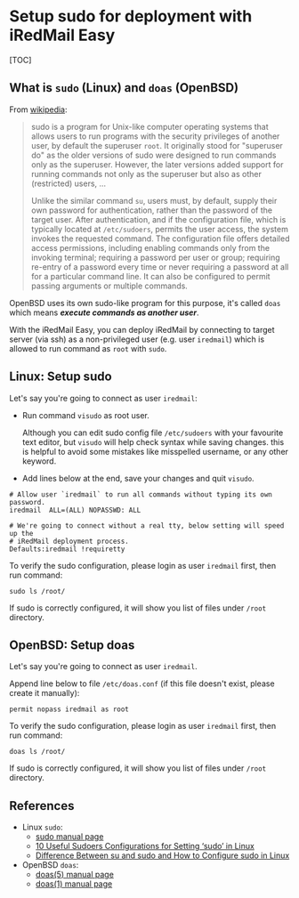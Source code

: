 # Setup sudo for deployment with iRedMail Easy

[TOC]

## What is `sudo` (Linux) and `doas` (OpenBSD)

From [wikipedia](https://en.wikipedia.org/wiki/Sudo):

> sudo is a program for Unix-like computer operating systems that allows users
> to run programs with the security privileges of another user, by default the
> superuser `root`. It originally stood for "superuser do" as the older versions
> of sudo were designed to run commands only as the superuser. However, the later
> versions added support for running commands not only as the superuser but also
> as other (restricted) users, ...
>
> Unlike the similar command `su`, users must, by default, supply their own
> password for authentication, rather than the password of the target user.
> After authentication, and if the configuration file, which is typically
> located at `/etc/sudoers`, permits the user access, the system invokes the
> requested command. The configuration file offers detailed access permissions,
> including enabling commands only from the invoking terminal; requiring a
> password per user or group; requiring re-entry of a password every time or
> never requiring a password at all for a particular command line. It can also
> be configured to permit passing arguments or multiple commands.

OpenBSD uses its own sudo-like program for this purpose, it's called `doas`
which means *__execute commands as another user__*.

With the iRedMail Easy, you can deploy iRedMail by connecting to
target server (via ssh) as a non-privileged user (e.g. user `iredmail`) which
is allowed to run command as `root` with `sudo`.

## Linux: Setup sudo

Let's say you're going to connect as user `iredmail`:

* Run command `visudo` as root user.

    Although you can edit sudo config file `/etc/sudoers` with your favourite
    text editor, but `visudo` will help check syntax while saving changes. this
    is helpful to avoid some mistakes like misspelled username, or any other
    keyword.

* Add lines below at the end, save your changes and quit `visudo`.

```
# Allow user `iredmail` to run all commands without typing its own password.
iredmail  ALL=(ALL) NOPASSWD: ALL

# We're going to connect without a real tty, below setting will speed up the
# iRedMail deployment process.
Defaults:iredmail !requiretty
```

To verify the sudo configuration, please login as user `iredmail` first, then run
command:

```
sudo ls /root/
```

If sudo is correctly configured, it will show you list of files under `/root`
directory.

## OpenBSD: Setup doas

Let's say you're going to connect as user `iredmail`.

Append line below to file `/etc/doas.conf` (if this file doesn't exist, please
create it manually):

```
permit nopass iredmail as root
```

To verify the sudo configuration, please login as user `iredmail` first, then run
command:

```
doas ls /root/
```

If sudo is correctly configured, it will show you list of files under `/root`
directory.

## References

* Linux `sudo`:
    * [sudo manual page](https://www.sudo.ws/man/1.8.3/sudo.man.html)
    * [10 Useful Sudoers Configurations for Setting ‘sudo’ in Linux](https://www.tecmint.com/sudoers-configurations-for-setting-sudo-in-linux/)
    * [Difference Between su and sudo and How to Configure sudo in Linux](https://www.tecmint.com/su-vs-sudo-and-how-to-configure-sudo-in-linux/)
* OpenBSD `doas`:
    * [doas(5) manual page](https://man.openbsd.org/doas.conf.5)
    * [doas(1) manual page](https://man.openbsd.org/doas.1)

